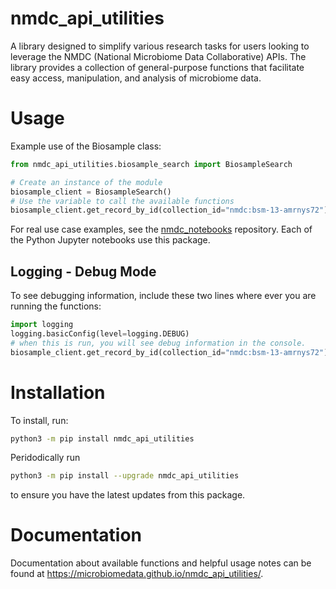 # nmdc_api_utilities
A library designed to simplify various research tasks for users looking to leverage the NMDC (National Microbiome Data Collaborative) APIs. The library provides a collection of general-purpose functions that facilitate easy access, manipulation, and analysis of microbiome data.

# Usage
Example use of the Biosample class:
```python
from nmdc_api_utilities.biosample_search import BiosampleSearch

# Create an instance of the module
biosample_client = BiosampleSearch()
# Use the variable to call the available functions
biosample_client.get_record_by_id(collection_id="nmdc:bsm-13-amrnys72")
```
For real use case examples, see the [nmdc_notebooks](https://github.com/microbiomedata/nmdc_notebooks) repository. Each of the Python Jupyter notebooks use this package.

## Logging - Debug Mode
To see debugging information, include these two lines where ever you are running the functions:
```python
import logging
logging.basicConfig(level=logging.DEBUG)
# when this is run, you will see debug information in the console.
biosample_client.get_record_by_id(collection_id="nmdc:bsm-13-amrnys72")
```

# Installation
To install, run:

```bash
python3 -m pip install nmdc_api_utilities
```

Peridodically run
```bash
python3 -m pip install --upgrade nmdc_api_utilities
```
to ensure you have the latest updates from this package.

# Documentation
Documentation about available functions and helpful usage notes can be found at https://microbiomedata.github.io/nmdc_api_utilities/.
